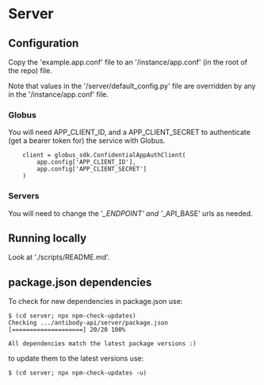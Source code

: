 # Server

## Configuration

Copy the 'example.app.conf' file to an '/instance/app.conf' (in the root of the repo) file.

Note that values in the '/server/default_config.py' file are overridden by any in the '/instance/app.conf' file.


### Globus

You will need APP_CLIENT_ID, and a APP_CLIENT_SECRET to authenticate (get a bearer token for) the service with Globus.
```commandline
    client = globus_sdk.ConfidentialAppAuthClient(
        app.config['APP_CLIENT_ID'],
        app.config['APP_CLIENT_SECRET']
    )
```

### Servers

You will need to change the '*_ENDPOINT' and '*_API_BASE' urls as needed.

## Running locally

Look at './scripts/README.md'.

## package.json dependencies

To check for new dependencies in package.json use:
```commandline
$ (cd server; npx npm-check-updates)
Checking .../antibody-api/server/package.json
[====================] 20/20 100%

All dependencies match the latest package versions :)
```

to update them to the latest versions use:
```commandline
$ (cd server; npx npm-check-updates -u)
```
